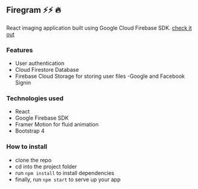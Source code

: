 ## Firegram ⚡⚡ :fire:


React imaging application built using Google Cloud Firebase SDK.
[check it out](https://sax-firegram.web.app/)

### Features
- User authentication
- Cloud Firestore Database
- Firebase Cloud Storage for storing user files
-Google and Facebook Signin 


### Technologies used
- React
- Google Firebase SDK
- Framer Motion for fluid animation
- Bootstrap 4

### How to install
- clone the repo
- cd into the project folder
- run `npm install` to install dependencies
- finally, run `npm start` to serve up your app


